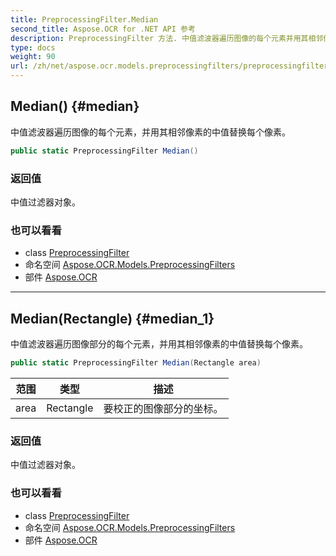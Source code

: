 ```yaml
---
title: PreprocessingFilter.Median
second_title: Aspose.OCR for .NET API 参考
description: PreprocessingFilter 方法. 中值滤波器遍历图像的每个元素并用其相邻像素的中值替换每个像素
type: docs
weight: 90
url: /zh/net/aspose.ocr.models.preprocessingfilters/preprocessingfilter/median/
---
```

## Median() {#median}

中值滤波器遍历图像的每个元素，并用其相邻像素的中值替换每个像素。

```csharp
public static PreprocessingFilter Median()
```

### 返回值

中值过滤器对象。

### 也可以看看

* class [PreprocessingFilter](../)
* 命名空间 [Aspose.OCR.Models.PreprocessingFilters](../../preprocessingfilter/)
* 部件 [Aspose.OCR](../../../)

---

## Median(Rectangle) {#median_1}

中值滤波器遍历图像部分的每个元素，并用其相邻像素的中值替换每个像素。

```csharp
public static PreprocessingFilter Median(Rectangle area)
```

| 范围 | 类型 | 描述 |
| --- | --- | --- |
| area | Rectangle | 要校正的图像部分的坐标。 |

### 返回值

中值过滤器对象。

### 也可以看看

* class [PreprocessingFilter](../)
* 命名空间 [Aspose.OCR.Models.PreprocessingFilters](../../preprocessingfilter/)
* 部件 [Aspose.OCR](../../../)


